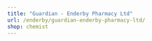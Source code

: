 ```yaml
---
title: "Guardian - Enderby Pharmacy Ltd"
url: /enderby/guardian-enderby-pharmacy-ltd/
shop: chemist
---
```

